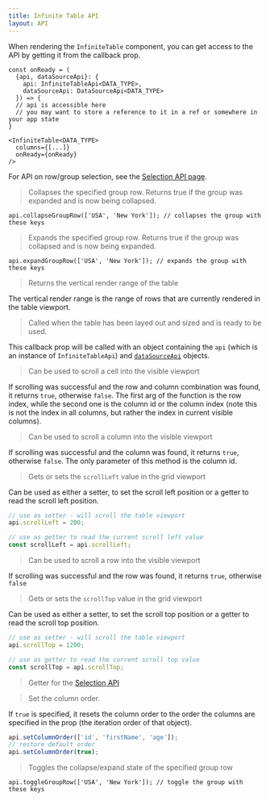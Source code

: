 ```yaml
---
title: Infinite Table API
layout: API
---
```


When rendering the `InfiniteTable` component, you can get access to the API by getting it from the <PropLink name="onReady" /> callback prop.

```tsx {2}
const onReady = (
  {api, dataSourceApi}: {
    api: InfiniteTableApi<DATA_TYPE>,
    dataSourceApi: DataSourceApi<DATA_TYPE>
  }) => {
  // api is accessible here
  // you may want to store a reference to it in a ref or somewhere in your app state
}

<InfiniteTable<DATA_TYPE>
  columns={[...]}
  onReady={onReady}
/>
```

For API on row/group selection, see the [Selection API page](./selection-api).

<PropTable>

<Prop name="collapseGroupRow" type="(groupKeys: any[]) => boolean">

> Collapses the specified group row. Returns true if the group was expanded and is now being collapsed.

```tsx
api.collapseGroupRow(['USA', 'New York']); // collapses the group with these keys
```

</Prop>

<Prop name="expandGroupRow" type="(groupKeys: any[]) => boolean">

> Expands the specified group row. Returns true if the group was collapsed and is now being expanded.

```tsx
api.expandGroupRow(['USA', 'New York']); // expands the group with these keys
```

</Prop>

<Prop name="getVerticalRenderRange" type="() => { renderStartIndex, renderEndIndex }">

> Returns the vertical render range of the table

The vertical render range is the range of rows that are currently rendered in the table viewport.

</Prop>

<Prop name="onReady" type="({ api, dataSourceApi }) => void">

> Called when the table has been layed out and sized and is ready to be used.

This callback prop will be called with an object containing the `api` (which is an instance of `InfiniteTableApi`) and [`dataSourceApi`](/docs/reference/datasource-api) objects.

</Prop>

<Prop name="scrollCellIntoView" type="(rowIndex: number; colIdOrIndex: string | number) => boolean">

> Can be used to scroll a cell into the visible viewport

If scrolling was successful and the row and column combination was found, it returns `true`, otherwise `false`. The first arg of the function is the row index, while the second one is the column id or the column index (note this is not the index in all columns, but rather the index in current visible columns).

</Prop>

<Prop name="scrollColumnIntoView" type="(colId: string) => boolean">

> Can be used to scroll a column into the visible viewport

If scrolling was successful and the column was found, it returns `true`, otherwise `false`.
The only parameter of this method is the column id.

</Prop>

<Prop name="scrollLeft" type="getter<number>|setter<number>">

> Gets or sets the `scrollLeft` value in the grid viewport

Can be used as either a setter, to set the scroll left position or a getter to read the scroll left position.

```ts
// use as setter - will scroll the table viewport
api.scrollLeft = 200;

// use as getter to read the current scroll left value
const scrollLeft = api.scrollLeft;
```

</Prop>

<Prop name="scrollRowIntoView" type="(rowIndex: number) => boolean">

> Can be used to scroll a row into the visible viewport

If scrolling was successful and the row was found, it returns `true`, otherwise `false`

</Prop>

<Prop name="scrollTop" type="getter<number>|setter<number>">

> Gets or sets the `scrollTop` value in the grid viewport

Can be used as either a setter, to set the scroll top position or a getter to read the scroll top position.

```ts
// use as setter - will scroll the table viewport
api.scrollTop = 1200;

// use as getter to read the current scroll top value
const scrollTop = api.scrollTop;
```

</Prop>

<Prop name="selectionApi" type="InfiniteTableSelectionApi">

> Getter for the [Selection API](./selection-api)

</Prop>

<Prop name="setColumnOrder" type="(columnIds: string[] | true) => void">

> Set the column order.

If `true` is specified, it resets the column order to the order the columns are specified in the <PropLink name="columns" /> prop (the iteration order of that object).

```ts
api.setColumnOrder(['id', 'firstName', 'age']);
// restore default order
api.setColumnOrder(true);
```

</Prop>

<Prop name="toggleGroupRow" type="(groupKeys: any[]) => void">

> Toggles the collapse/expand state of the specified group row

```tsx
api.toggleGroupRow(['USA', 'New York']); // toggle the group with these keys
```

</Prop>

</PropTable>
